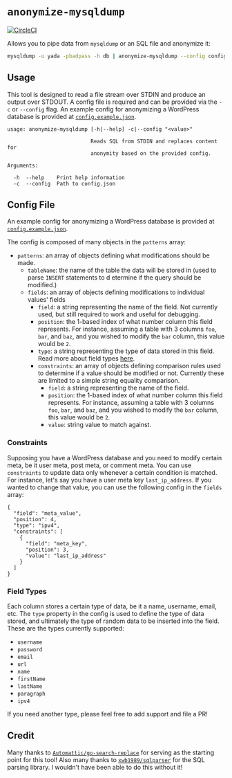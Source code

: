 # `anonymize-mysqldump`

[![CircleCI](https://circleci.com/gh/humanmade/go-anonymize-mysqldump.svg?style=svg&circle-token=ebedd768d31011e20aff68c78694a171e62a7ec0)](https://circleci.com/gh/humanmade/go-anonymize-mysqldump)

Allows you to pipe data from `mysqldump` or an SQL file and anonymize it:

```sh
mysqldump -u yada -pbadpass -h db | anonymize-mysqldump --config config.json > anonymized.sql
```

## Usage

This tool is designed to read a file stream over STDIN and produce an output over STDOUT. A config file is required and can be provided via the `-c` or `--config` flag. An example config for anonymizing a WordPress database is provided at [`config.example.json`](./config.example.json).

```
usage: anonymize-mysqldump [-h|--help] -c|--config "<value>"

                           Reads SQL from STDIN and replaces content for
                           anonymity based on the provided config.

Arguments:

  -h  --help    Print help information
  -c  --config  Path to config.json
```

## Config File

An example config for anonymizing a WordPress database is provided at [`config.example.json`](./config.example.json).

The config is composed of many objects in the `patterns` array:

- `patterns`: an array of objects defining what modifications should be made.
  - `tableName`: the name of the table the data will be stored in (used to parse `INSERT` statements to d	etermine if the query should be modified.)
  - `fields`: an array of objects defining modifications to individual values' fields
    - `field`: a string representing the name of the field. Not currently used, but still required to work and useful for debugging.
    - `position`: the 1-based index of what number column this field represents. For instance, assuming a table with 3 columns `foo`, `bar`, and `baz`, and you wished to modify the `bar` column, this value would be `2`.
    - `type`: a string representing the type of data stored in this field. Read more about field types [here](#field-types).
    - `constraints`: an array of objects defining comparison rules used to determine if a value should be modified or not. Currently these are limited to a simple string equality comparison.
      - `field`: a string representing the name of the field.
      - `position`: the 1-based index of what number column this field represents. For instance, assuming a table with 3 columns `foo`, `bar`, and `baz`, and you wished to modify the `bar` column, this value would be `2`.
      - `value`: string value to match against.

### Constraints

Supposing you have a WordPress database and you need to modify certain meta, be it user meta, post meta, or comment meta. You can use `constraints` to update data only whenever a certain condition is matched. For instance, let's say you have a user meta key `last_ip_address`. If you wanted to change that value, you can use the following config in the `fields` array:

```
{
  "field": "meta_value",
  "position": 4,
  "type": "ipv4",
  "constraints": [
    {
      "field": "meta_key",
      "position": 3,
      "value": "last_ip_address"
    }
  ]
}

```



### Field Types

Each column stores a certain type of data, be it a name, username, email, etc. The `type` property in the config is used to define the type of data stored, and ultimately the type of random data to be inserted into the field. These are the types currently supported:

- `username`
- `password`
- `email`
- `url`
- `name`
- `firstName`
- `lastName`
- `paragraph`
- `ipv4`

If you need another type, please feel free to add support and file a PR!

## Credit

Many thanks to [`Automattic/go-search-replace`](https://github.com/Automattic/go-search-replace) for serving as the starting point for this tool! Also many thanks to [`xwb1989/sqlparser`](https://github.com/xwb1989/sqlparser) for the SQL parsing library. I wouldn't have been able to do this without it!
